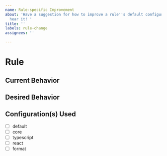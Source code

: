 ```yaml
---
name: Rule-specific Improvement
about: 'Have a suggestion for how to improve a rule''s default configuration? Let''s
  hear it! '
title: ''
labels: rule-change
assignees: ''

---
```


# Rule

## Current Behavior

## Desired Behavior

## Configuration(s) Used

- [ ] default
- [ ] core
- [ ] typescript
- [ ] react
- [ ] format
